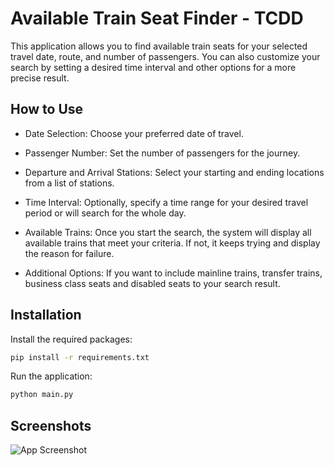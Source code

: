 
# Available Train Seat Finder - TCDD

This application allows you to find available train seats for your selected travel date, route, and number of passengers. You can also customize your search by setting a desired time interval and other options for a more precise result.



## How to Use

- Date Selection: Choose your preferred date of travel.

- Passenger Number: Set the number of passengers for the journey.

- Departure and Arrival Stations: Select your starting and ending locations from a list of stations.

- Time Interval: Optionally, specify a time range for your desired travel period or will search for the whole day.

- Available Trains: Once you start the search, the system will display all available trains that meet your criteria. If not, it keeps trying and display the reason for failure. 

- Additional Options: If you want to include mainline trains, transfer trains, business class seats and disabled seats to your search result.

## Installation


Install the required packages:

```bash
pip install -r requirements.txt
```

Run the application:

```bash
python main.py
```

## Screenshots

![App Screenshot](https://github.com/user-attachments/assets/00124119-73b0-4ed7-aee3-183e46c7fcb7)

